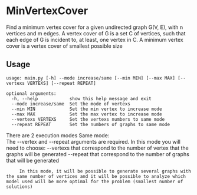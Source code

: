 # MinVertexCover
Find a minimum vertex cover for a given undirected graph G(V, E), with n vertices and m edges. A vertex cover of G is a set C of vertices, such that each edge of G is incident to, at least, one vertex in C. A minimum vertex cover is a vertex cover of smallest possible size


## Usage
````
usage: main.py [-h] --mode increase/same [--min MIN] [--max MAX] [--vertexs VERTEXS] [--repeat REPEAT]

optional arguments:
  -h, --help            show this help message and exit
  --mode increase/same  Set the mode of vertexs
  --min MIN             Set the min vertex to increase mode
  --max MAX             Set the max vertex to increase mode
  --vertexs VERTEXS     Set the vertexs numbers to same mode
  --repeat REPEAT       Set the numbers of graphs to same mode
  `````

There are 2 execution modes
Same mode:  
        The --vertex and --repeat arguments are required.
        In this mode you will need to choose:
           --vertexs that correspond to the number of vertex that the graphs will be generated
           --repeat that correspond to the number of graphs that will be generated
          
         In this mode, it will be possible to generate several graphs with the same number of vertices and it will be possible to analyze which model used will be more optimal for the problem (smallest number of solutions)
         
     
